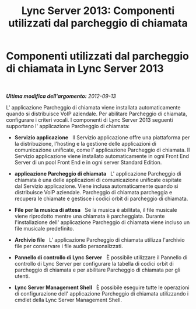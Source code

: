 ﻿---
title: 'Lync Server 2013: Componenti utilizzati dal parcheggio di chiamata'
TOCTitle: Componenti utilizzati dal parcheggio di chiamata
ms:assetid: c7ffbee3-0ce1-48c0-bb56-af098b41d6d6
ms:mtpsurl: https://technet.microsoft.com/it-it/library/Gg398824(v=OCS.15)
ms:contentKeyID: 49301922
ms.date: 08/24/2015
mtps_version: v=OCS.15
ms.translationtype: HT
---

# Componenti utilizzati dal parcheggio di chiamata in Lync Server 2013

 

_**Ultima modifica dell'argomento:** 2012-09-13_

L' applicazione Parcheggio di chiamata viene installata automaticamente quando si distribuisce VoIP aziendale. Per abilitare Parcheggio di chiamata, configurare i criteri vocali. I componenti di Lync Server 2013 seguenti supportano l' applicazione Parcheggio di chiamata:

  - **Servizio applicazione**   Il Servizio applicazione offre una piattaforma per la distribuzione, l'hosting e la gestione delle applicazioni di comunicazione unificate, come l' applicazione Parcheggio di chiamata. Il Servizio applicazione viene installato automaticamente in ogni Front End Server di un pool Front End e in ogni server Standard Edition.

  - **applicazione Parcheggio di chiamata**   L' applicazione Parcheggio di chiamata è una delle applicazioni di comunicazione unificate ospitate dal Servizio applicazione. Viene inclusa automaticamente quando si distribuisce VoIP aziendale. Parcheggio di chiamata parcheggia e recupera le chiamate e gestisce i codici orbit di parcheggio di chiamata.

  - **File per la musica di attesa**   Se la musica è abilitata, il file musicale viene riprodotto mentre una chiamata è parcheggiata. Durante l'installazione dell' applicazione Parcheggio di chiamata viene incluso un file musicale predefinito.

  - **Archivio file**   L' applicazione Parcheggio di chiamata utilizza l'archivio file per conservare i file audio personalizzati.

  - **Pannello di controllo di Lync Server**   È possibile utilizzare il Pannello di controllo di Lync Server per configurare la tabella di codici orbit di parcheggio di chiamata e per abilitare Parcheggio di chiamata per gli utenti.

  - **Lync Server Management Shell**   È possibile eseguire tutte le operazioni di configurazione dell' applicazione Parcheggio di chiamata utilizzando i cmdlet della Lync Server Management Shell.

